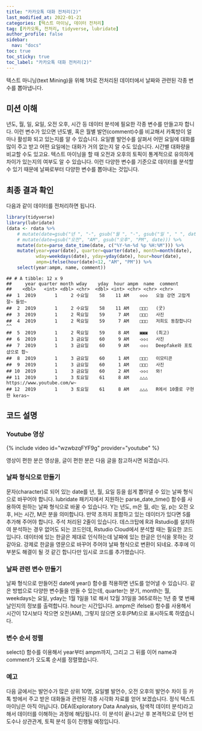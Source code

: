 ```yaml
---
title: "카카오톡 대화 전처리(2)"
last_modified_at: 2022-01-21
categories: [텍스트 마이닝, 데이터 전처리]
tag: [카카오톡, 전처리, tidyverse, lubridate]
author_profile: false
sidebar:
  nav: "docs"
toc: true
toc_sticky: true
toc_label: "카카오톡 대화 전처리(2)"
---
```

<div class="notice--success">
텍스트 마니닝(text Mining)을 위해 1차로 전처리된 데이터에서 날짜와 관련된 각종 변수를 뽑아냅니다.
</div>

## 미션 이해

년도, 월, 일, 요일, 오전 오후, 시간 등 데이터 분석에 필요한 각종 변수를 만들고자 합니다. 이런 변수가 있으면 년도별, 혹은 월별 발언(comment)수를 비교해서 카톡방이 얼마나 활성화 되고 있는지를 알 수 있습니다. 요일별 발언수를 살펴서 어떤 요일에 대화를 많이 주고 받고 어떤 요일에는 대화가 거의 없는지 알 수도 있습니다. 시간별 대화량을 비교할 수도 있고요. 텍스트 마이닝을 할 때 오전과 오후의 토픽이 통계적으로 유의하게 차이가 있는지의 여부도 알 수 있습니다. 이런 다양한 변수를 기준으로 데이터를 분석할 수 있기 때문에 날짜로부터 다양한 변수를 뽑아내는 것입니다.

## 최종 결과 확인

다음과 같이 데이터를 전처리하면 됩니다.

``` r
library(tidyverse)
library(lubridate)
(data <- rdata %>% 
    # mutate(date=gsub("년 ", "-", gsub("월 ", "-", gsub("일 ", " ", date)))) %>% 
    # mutate(date=gsub("오전", "AM", gsub("오후", "PM", date))) %>% 
    mutate(date=parse_date_time(date, c("%Y-%m-%d %p %H:%M"))) %>%      # 날짜 형식으로
    mutate(year=year(date), quarter=quarter(date), month=month(date),   # 년, 분기, 월 변수 만들기
           wday=weekdays(date), yday=yday(date), hour=hour(date),       # 요일, 일수, 시간 변수 만들기
           ampm=ifelse(hour(date)<12, "AM", "PM")) %>%                  # 오전 오후 변수 만들기
    select(year:ampm, name, comment))
```

    ## # A tibble: 12 x 9
    ##     year quarter month wday    yday  hour ampm  name  comment                    
    ##    <dbl>   <int> <dbl> <chr>  <dbl> <int> <chr> <chr> <chr>                     
    ##  1  2019       1     2 수요일    58    11 AM    ◇◇◇   오늘 강연 고맙게 잘~ 들었~
    ##  2  2019       1     2 수요일    58    11 AM    □□□   (굿)                      
    ##  3  2019       1     2 목요일    59     7 AM    □□□   사진                      
    ##  4  2019       1     2 목요일    59     7 AM    □□□   저희도 동참합니다 ^^      
    ##  5  2019       1     2 목요일    59     8 AM    ▣▣▣   (최고)                    
    ##  6  2019       1     3 금요일    60     9 AM    ◁◁◁   사진                      
    ##  7  2019       1     3 금요일    60     9 AM    ◁◁◁   Deepfake와 포토샵으로 합~ 
    ##  8  2019       1     3 금요일    60     1 AM    □□□   이모티콘                  
    ##  9  2019       1     3 금요일    60     1 AM    □□□   사진                      
    ## 10  2019       1     3 금요일    60     2 AM    ◁◁◁   와!                       
    ## 11  2019       1     3 토요일    61     8 AM    △△△   https://www.youtube.com/w~
    ## 12  2019       1     3 토요일    61     8 AM    △△△   R에서 10줄로 구현한 keras~

## 코드 설명
### Youtube 영상
{% include video id="wzwbzqFYF9g" provider="youtube" %}

영상이 편한 분은 영상을, 글이 편한 분은 다음 글을 참고하시면 되겠습니다. 

### 날짜 형식으로 만들기

문자(character)로 되어 있는 date를 년, 월, 요일 등을 쉽게 뽑아낼 수 있는 날짜 형식으로 바꾸어야 합니다. lubridate 패키지에서 지원하는 parse\_date\_time() 함수를 사용하여 원하는 날짜 형식으로 바꿀 수 있습니다. Y는 년도, m은 월, d는 일, p는 오전 오후, H는 시간, M은 분을 의미합니다. 만약 초까지 포함하고 있는 데이터가 있다면 S를 추가해 주어야 합니다. 주석 처리된 2줄이 있습니다. 데스크탑에 R과 Rstudio를 설치하여 분석하는 경우 없어도 되는 코드인데, Rstudio Cloud에서 분석할 때는 필요한 코드입니다. 데이터에 있는 한글은 제대로 인식하는데 날짜에 있는 한글은 인식을 못하는 것 같아요. 강제로 한글을 영문으로 바꾸어 주어야 날짜 형식으로 변환이 되네요. 추후에 이 부분도 해결이 될 것 같긴 합니다만 임시로 코드를 추가했습니다.

### 날짜 관련 변수 만들기

날짜 형식으로 만들어진 date에 year() 함수를 적용하면 년도를 얻어낼 수 있습니다. 같은 방법으로 다양한 변수들을 만들 수 있는데, quarter는 분기, month는 월, weekdays는 요일, yday는 1월 1일을 1로 해서 12월 31일을 365로하는 1년 중 몇 번째 날인지의 정보를 출력합니다. hour는 시간입니다. ampm은 ifelse() 함수를 사용해서 시간이 12시보다 작으면 오전(AM), 그렇지 않으면 오후(PM)으로 표시하도록 하였습니다.

### 변수 순서 정렬

select() 함수를 이용해서 year부터 ampm까지, 그리고 그 뒤를 이어 name과 comment가 오도록 순서를 정렬했습니다.

### 예고

다음 글에서는 발언수가 많은 상위 10명, 요일별 발언수, 오전 오후의 발언수 차이 등 카톡 방에서 주고 받은 대화들과 관련된 각종 시각화 자료를 얻어 보겠습니다. 정식 텍스트 마이닝은 아직 아닙니다. DEA(Exploratory Data Analysis, 탐색적 데이터 분석)라고 해서 데이터를 이해하는 과정에 해당됩니다. 이 분석이 끝나고난 후 본격적으로 단어 빈도수나 상관관계, 토픽 분석 등이 진행될 예정입니다.
